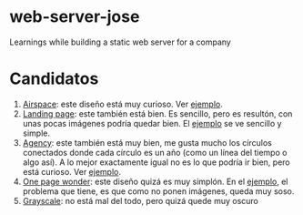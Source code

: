 # web-server-jose

Learnings while building a static web server for a company

# Candidatos

1. [Airspace](https://github.com/ndrewtl/airspace-jekyll): este diseño está muy curioso. Ver [ejemplo](http://www.devempathybook.club/).
2. [Landing page](http://www.jekyllthemes.io/theme/24792726/landing-page-theme): este también está bien. Es sencillo, pero es resultón, con unas pocas imágenes podría quedar bien. El [ejemplo](http://shaneweng.com/landing-page-theme/) se ve sencillo y simple.
3. [Agency](https://y7kim.github.io/agency-jekyll-theme/): este también está muy bien, me gusta mucho los círculos conectados donde cada círculo es un año (como un línea del tiempo o algo así). A lo mejor exactamente igual no es lo que podría ir bien, pero está curioso. Ver [ejemplo](https://y7kim.github.io/agency-jekyll-theme/).
4. [One page wonder](https://www.jekyllthemes.io/theme/34391076/one-page-wonder-jekyll): este diseño quizá es muy simplón. En el [ejemplo](https://mushishi78.github.io/one-page-wonder-jekyll/), el problema que tiene, es que como no ponen imágenes, queda muy soso.
5. [Grayscale](https://www.jekyllthemes.io/theme/30191476/grayscale-theme): no está mal del todo, pero quizá quede muy oscuro

